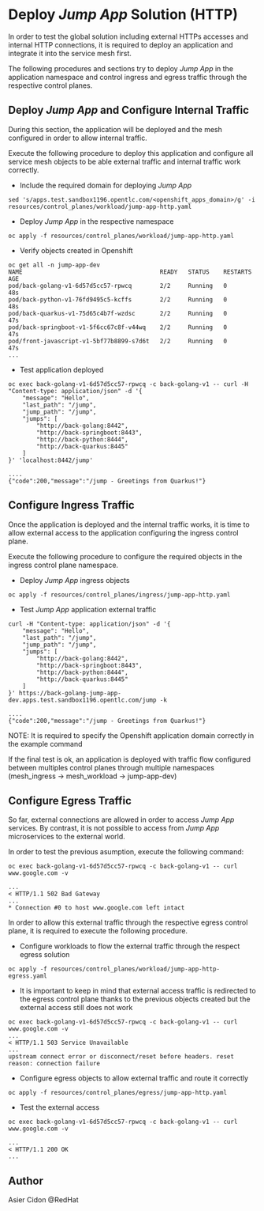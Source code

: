 # Deploy _Jump App_ Solution (HTTP)

In order to test the global solution including external HTTPs accesses and internal HTTP connections, it is required to deploy an application and integrate it into the service mesh first.

The following procedures and sections try to deploy _Jump App_ in the application namespace and control ingress and egress traffic through the respective control planes.

## Deploy _Jump App_ and Configure Internal Traffic 

During this section, the application will be deployed and the mesh configured in order to allow internal traffic.

Execute the following procedure to deploy this application and configure all service mesh objects to be able external traffic and internal traffic work correctly.

- Include the required domain for deploying _Jump App_

```$bash
sed 's/apps.test.sandbox1196.opentlc.com/<openshift_apps_domain>/g' -i resources/control_planes/workload/jump-app-http.yaml
```

- Deploy _Jump App_ in the respective namespace

```$bash
oc apply -f resources/control_planes/workload/jump-app-http.yaml
```

- Verify objects created in Openshift

```$bash
oc get all -n jump-app-dev
NAME                                       READY   STATUS    RESTARTS   AGE
pod/back-golang-v1-6d57d5cc57-rpwcq        2/2     Running   0          48s
pod/back-python-v1-76fd9495c5-kcffs        2/2     Running   0          48s
pod/back-quarkus-v1-75d65c4b7f-wzdsc       2/2     Running   0          47s
pod/back-springboot-v1-5f6cc67c8f-v44wq    2/2     Running   0          47s
pod/front-javascript-v1-5bf77b8899-s7d6t   2/2     Running   0          47s
...
```

- Test application deployed

```$bash
oc exec back-golang-v1-6d57d5cc57-rpwcq -c back-golang-v1 -- curl -H "Content-type: application/json" -d '{
    "message": "Hello",
    "last_path": "/jump",
    "jump_path": "/jump",
    "jumps": [
        "http://back-golang:8442",
        "http://back-springboot:8443",
        "http://back-python:8444",
        "http://back-quarkus:8445"
    ]
}' 'localhost:8442/jump'

....
{"code":200,"message":"/jump - Greetings from Quarkus!"}

```

## Configure Ingress Traffic

Once the application is deployed and the internal traffic works, it is time to allow external access to the application configuring the ingress control plane. 

Execute the following procedure to configure the required objects in the ingress control plane namespace.

- Deploy _Jump App_ ingress objects

```$bash
oc apply -f resources/control_planes/ingress/jump-app-http.yaml
```

- Test _Jump App_ application external traffic

```$bash
curl -H "Content-type: application/json" -d '{
    "message": "Hello",
    "last_path": "/jump",
    "jump_path": "/jump",
    "jumps": [
        "http://back-golang:8442",
        "http://back-springboot:8443",
        "http://back-python:8444",
        "http://back-quarkus:8445"
    ]
}' https://back-golang-jump-app-dev.apps.test.sandbox1196.opentlc.com/jump -k

....
{"code":200,"message":"/jump - Greetings from Quarkus!"}
```

NOTE: It is required to specify the Openshift application domain correctly in the example command

If the final test is ok, an application is deployed with traffic flow configured between multiples control planes through multiple namespaces (mesh_ingress -> mesh_workload -> jump-app-dev)

## Configure Egress Traffic

So far, external connections are allowed in order to access _Jump App_ services. By contrast, it is not possible to access from _Jump App_ microservices to the external world.

In order to test the previous asumption, execute the following command:

```$bash
oc exec back-golang-v1-6d57d5cc57-rpwcq -c back-golang-v1 -- curl www.google.com -v

...
< HTTP/1.1 502 Bad Gateway
...
* Connection #0 to host www.google.com left intact
```

In order to allow this external traffic through the respective egress control plane, it is required to execute the following procedure.

- Configure workloads to flow the external traffic through the respect egress solution

```$bash
oc apply -f resources/control_planes/workload/jump-app-http-egress.yaml 
```

- It is important to keep in mind that external access traffic is redirected to the egress control plane thanks to the previous objects created but the external access still does not work 

```$bash
oc exec back-golang-v1-6d57d5cc57-rpwcq -c back-golang-v1 -- curl www.google.com -v
...
< HTTP/1.1 503 Service Unavailable
...
upstream connect error or disconnect/reset before headers. reset reason: connection failure
```

- Configure egress objects to allow external traffic and route it correctly

```$bash
oc apply -f resources/control_planes/egress/jump-app-http.yaml
```

- Test the external access

```$bash
oc exec back-golang-v1-6d57d5cc57-rpwcq -c back-golang-v1 -- curl www.google.com -v

...
< HTTP/1.1 200 OK
...
```

## Author

Asier Cidon @RedHat
